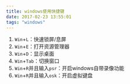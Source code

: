 ```yaml
---
title: windows使用快捷键
date: 2017-02-23 13:55:01
tags: "windows"
---
```

1. `Win`+`L`：快速锁屏/息屏
2. `Win`+`E`：打开资源管理器
3. `Win`+`D`：显示桌面
4. `Win`+`Tab`：切换窗口
5. `Win`+`R`并且输入`psr`：开启windows自带录像功能
6. `Win`+`R`并且输入`osk`：开启虚拟键盘
